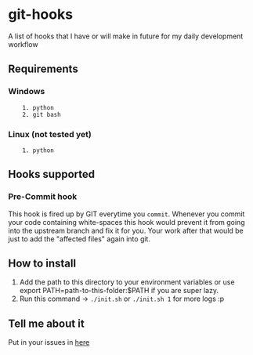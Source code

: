 # git-hooks
A list of hooks that I have or will make in future for my daily development workflow

## Requirements

### Windows
	
	 	1. python
	 	2. git bash
		
### Linux (not tested yet)
	 	1. python

## Hooks supported

### Pre-Commit hook
This hook is fired up by GIT everytime you `commit`. Whenever you commit your code containing white-spaces this hook would prevent it from going into the upstream branch and fix it for you. Your work after that would be just to add the "affected files" again into git.

## How to install
1. Add the path to this directory to your environment variables or use export PATH=path-to-this-folder:$PATH if you are super lazy.
2. Run this command -> `./init.sh` or `./init.sh 1` for more logs :p

## Tell me about it
Put in your issues in [here](https://github.com/raul1991/git-hooks/issues "pre-commit hook")
